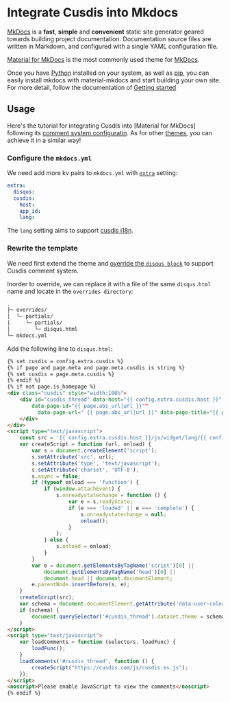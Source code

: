 # Integrate Cusdis into Mkdocs

[MkDocs](https://www.mkdocs.org/) is a **fast**, **simple** and **convenient** static site generator geared towards building project documentation. Documentation source files are written in Markdown, and configured with a single YAML configuration file.

[Material for MkDocs](https://squidfunk.github.io/mkdocs-material/) is the most commonly used theme for [MkDocs](https://www.mkdocs.org/).

Once you have [Python](https://www.python.org/) installed on your system, as well as [pip](https://pip.readthedocs.io/en/stable/installing/), you can easily install mkdocs with material-mkdocs and start building your own site. For more detail, follow the documentation of [Getting started](https://squidfunk.github.io/mkdocs-material/getting-started/)

## Usage

Here's the tutorial for integrating Cusdis into [Material for MkDocs] following its [comment system configuratin](https://squidfunk.github.io/mkdocs-material/setup/adding-a-comment-system/). As for other [themes](https://github.com/mkdocs/mkdocs/wiki/MkDocs-Themes), you can achieve it in a similar way!

### Configure the `mkdocs.yml`

We need add more kv pairs to `mkdocs.yml` with [`extra`](https://www.mkdocs.org/user-guide/configuration/#extra) setting:

```yaml
extra:
  disqus:
  cusdis:
    host:
    app_id:
    lang:
```

The `lang` setting aims to support [cusdis i18n](../advanced/i18n.md?id=current-support-language).

### Rewrite the template

We need first extend the theme and [override the `disqus block`](https://squidfunk.github.io/mkdocs-material/customization/#extending-the-theme) to support Cusdis comment system.

Inorder to override, we can replace it with a file of the same `disqus.html` name and locate in the `overrides directory`:

```txt
.
├─ overrides/
│  └─ partials/
|     └─ partials/
│        └─ disqus.html
└─ mkdocs.yml
```

Add the following line to `disqus.html`:

```html
{% set cusdis = config.extra.cusdis %}
{% if page and page.meta and page.meta.cusdis is string %}
{% set cusdis = page.meta.cusdis %}
{% endif %}
{% if not page.is_homepage %}
<div class="cusdis" style="width:100%">
    <div id="cusdis_thread" data-host="{{ config.extra.cusdis.host }}" data-app-id="{{ config.extra.cusdis.app_id }}"
        data-page-id="{{ page.abs_url|url }}""
          data-page-url=" {{ page.abs_url|url }}" data-page-title="{{ page.title }}">
    </div>
</div>
<script type="text/javascript">
    const src = '{{ config.extra.cusdis.host }}/js/widget/lang/{{ config.extra.cusdis.lang }}.js';
    var createScript = function (url, onload) {
        var s = document.createElement('script');
        s.setAttribute('src', url);
        s.setAttribute('type', 'text/javascript');
        s.setAttribute('charset', 'UTF-8');
        s.async = false;
        if (typeof onload === 'function') {
            if (window.attachEvent) {
                s.onreadystatechange = function () {
                    var e = s.readyState;
                    if (e === 'loaded' || e === 'complete') {
                        s.onreadystatechange = null;
                        onload();
                    }
                };
            } else {
                s.onload = onload;
            }
        }
        var e = document.getElementsByTagName('script')[0] ||
            document.getElementsByTagName('head')[0] ||
            document.head || document.documentElement;
        e.parentNode.insertBefore(s, e);
    }
    createScript(src);
    var schema = document.documentElement.getAttribute('data-user-color-scheme');
    if (schema) {
        document.querySelector('#cusdis_thread').dataset.theme = schema
    }
</script>
<script type="text/javascript">
    var loadComments = function (selectors, loadFunc) {
        loadFunc();
    }
    loadComments('#cusdis_thread', function () {
        createScript("https://cusdis.com/js/cusdis.es.js");
    });
</script>
<noscript>Please enable JavaScript to view the comments</noscript>
{% endif %}
```
